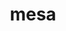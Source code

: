 ---
title: "mesa"
layout: cache
categories: [package, develop-2025-03-16]
meta: {"compilers": ["gcc@=11.1.0", "gcc@=11.4.0", "gcc@=13.2.0", "oneapi@=2024.2.1"], "num_specs": 14, "num_specs_by_stack": {"data-vis-sdk": 1, "e4s": 7, "e4s-oneapi": 3, "e4s-rocm-external": 1, "hep": 1, "ml-linux-x86_64-rocm": 1, "root": 14}, "oss": ["ubuntu20.04", "ubuntu22.04", "ubuntu24.04"], "platforms": ["linux"], "stacks": ["data-vis-sdk", "e4s", "e4s-oneapi", "e4s-rocm-external", "hep", "ml-linux-x86_64-rocm", "root"], "targets": ["x86_64_v3"], "versions": ["23.3.6"]}
spec_details: [{"compiler": "gcc@=11.4.0", "hash": "35xsjpjo5bd2t6r4veg7yumasjrx3lvk", "os": "ubuntu22.04", "platform": "linux", "size": "-", "stacks": ["e4s", "root"], "target": "x86_64_v3", "variants": ["build_system=meson", "buildtype=release", "default_library=shared", "+glx", "+llvm", "+opengl", "~opengles", "+osmesa", "~strip"], "versions": ["23.3.6"]}, {"compiler": "oneapi@=2024.2.1", "hash": "3kpnjuyfepkrkoo426zz73vgjewnofp6", "os": "ubuntu22.04", "platform": "linux", "size": "-", "stacks": ["e4s-oneapi", "root"], "target": "x86_64_v3", "variants": ["build_system=meson", "buildtype=release", "default_library=shared", "+glx", "+llvm", "+opengl", "~opengles", "+osmesa", "~strip"], "versions": ["23.3.6"]}, {"compiler": "gcc@=11.4.0", "hash": "6c6zjo7k2eruollihunp4egdjef47q4n", "os": "ubuntu22.04", "platform": "linux", "size": "-", "stacks": ["hep", "root"], "target": "x86_64_v3", "variants": ["build_system=meson", "buildtype=release", "default_library=shared", "+glx", "+llvm", "+opengl", "~opengles", "+osmesa", "~strip"], "versions": ["23.3.6"]}, {"compiler": "gcc@=11.4.0", "hash": "bcidldatfekreinmrmiothvngtoiqymr", "os": "ubuntu22.04", "platform": "linux", "size": "-", "stacks": ["e4s", "root"], "target": "x86_64_v3", "variants": ["build_system=meson", "buildtype=release", "default_library=shared", "+glx", "+llvm", "+opengl", "~opengles", "+osmesa", "~strip"], "versions": ["23.3.6"]}, {"compiler": "oneapi@=2024.2.1", "hash": "fgk77yurs2hzvscgbpxgwz67d2yftfhz", "os": "ubuntu22.04", "platform": "linux", "size": "-", "stacks": ["e4s-oneapi", "root"], "target": "x86_64_v3", "variants": ["build_system=meson", "buildtype=release", "default_library=shared", "+glx", "+llvm", "+opengl", "~opengles", "+osmesa", "~strip"], "versions": ["23.3.6"]}, {"compiler": "gcc@=11.4.0", "hash": "fosybeczijhdefmo4u7rcpaugbqgj4n6", "os": "ubuntu22.04", "platform": "linux", "size": "-", "stacks": ["e4s", "root"], "target": "x86_64_v3", "variants": ["build_system=meson", "buildtype=release", "default_library=shared", "+glx", "+llvm", "+opengl", "~opengles", "+osmesa", "~strip"], "versions": ["23.3.6"]}, {"compiler": "gcc@=11.4.0", "hash": "fu45fnns7c7xd4nnusrz5akdh2sga5jw", "os": "ubuntu22.04", "platform": "linux", "size": "-", "stacks": ["e4s", "root"], "target": "x86_64_v3", "variants": ["build_system=meson", "buildtype=release", "default_library=shared", "+glx", "+llvm", "+opengl", "~opengles", "+osmesa", "~strip"], "versions": ["23.3.6"]}, {"compiler": "gcc@=11.4.0", "hash": "fwp3q7gry2a7mvomo45fcu7jao7xlvvo", "os": "ubuntu22.04", "platform": "linux", "size": "-", "stacks": ["e4s-rocm-external", "root"], "target": "x86_64_v3", "variants": ["build_system=meson", "buildtype=release", "default_library=shared", "+glx", "+llvm", "+opengl", "~opengles", "+osmesa", "~strip"], "versions": ["23.3.6"]}, {"compiler": "oneapi@=2024.2.1", "hash": "jnury6nmidghur5imv7iv225b7bx4ufq", "os": "ubuntu22.04", "platform": "linux", "size": "-", "stacks": ["e4s-oneapi", "root"], "target": "x86_64_v3", "variants": ["build_system=meson", "buildtype=release", "default_library=shared", "+glx", "+llvm", "+opengl", "~opengles", "+osmesa", "~strip"], "versions": ["23.3.6"]}, {"compiler": "gcc@=11.4.0", "hash": "jwalbq6o7a4xbv7nvco7tjkgxhdewgb7", "os": "ubuntu22.04", "platform": "linux", "size": "-", "stacks": ["e4s", "root"], "target": "x86_64_v3", "variants": ["build_system=meson", "buildtype=release", "default_library=shared", "+glx", "+llvm", "+opengl", "~opengles", "+osmesa", "~strip"], "versions": ["23.3.6"]}, {"compiler": "gcc@=11.4.0", "hash": "lwe5tefhkxshyeybltes5zq47hhces3u", "os": "ubuntu22.04", "platform": "linux", "size": "-", "stacks": ["e4s", "root"], "target": "x86_64_v3", "variants": ["build_system=meson", "buildtype=release", "default_library=shared", "+glx", "+llvm", "+opengl", "~opengles", "+osmesa", "~strip"], "versions": ["23.3.6"]}, {"compiler": "gcc@=13.2.0", "hash": "m3ol3ohsp7i7u4424h26fys5ezhhobrr", "os": "ubuntu24.04", "platform": "linux", "size": "-", "stacks": ["ml-linux-x86_64-rocm", "root"], "target": "x86_64_v3", "variants": ["build_system=meson", "buildtype=release", "default_library=shared", "+glx", "+llvm", "+opengl", "~opengles", "+osmesa", "~strip"], "versions": ["23.3.6"]}, {"compiler": "gcc@=11.1.0", "hash": "ucx65xqtltdulsaabvwfpwypvdgje5ec", "os": "ubuntu20.04", "platform": "linux", "size": "-", "stacks": ["data-vis-sdk", "root"], "target": "x86_64_v3", "variants": ["build_system=meson", "buildtype=release", "default_library=shared", "+glx", "+llvm", "+opengl", "~opengles", "+osmesa", "~strip"], "versions": ["23.3.6"]}, {"compiler": "gcc@=11.4.0", "hash": "wqs5cq2m3mbcjy2t7bafmfsyw7vhcyj6", "os": "ubuntu22.04", "platform": "linux", "size": "-", "stacks": ["e4s", "root"], "target": "x86_64_v3", "variants": ["build_system=meson", "buildtype=release", "default_library=shared", "+glx", "+llvm", "+opengl", "~opengles", "+osmesa", "~strip"], "versions": ["23.3.6"]}]
---